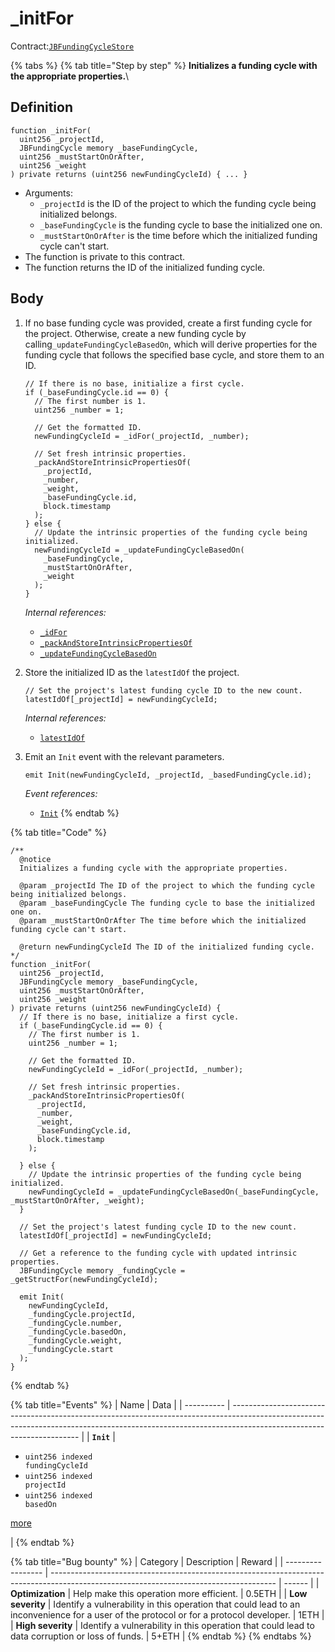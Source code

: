 # \_initFor

Contract:[`JBFundingCycleStore`](../)​

{% tabs %}
{% tab title="Step by step" %}
**Initializes a funding cycle with the appropriate properties.**\\

## Definition

```solidity
function _initFor(
  uint256 _projectId,
  JBFundingCycle memory _baseFundingCycle,
  uint256 _mustStartOnOrAfter,
  uint256 _weight
) private returns (uint256 newFundingCycleId) { ... }
```

* Arguments:
  * `_projectId` is the ID of the project to which the funding cycle being initialized belongs.
  * `_baseFundingCycle` is the funding cycle to base the initialized one on.
  * `_mustStartOnOrAfter` is the time before which the initialized funding cycle can't start.
* The function is private to this contract.
* The function returns the ID of the initialized funding cycle.

## Body

1.  If no base funding cycle was provided, create a first funding cycle for the project. Otherwise, create a new funding cycle by calling`_updateFundingCycleBasedOn`, which will derive properties for the funding cycle that follows the specified base cycle, and store them to an ID.

    ```solidity
    // If there is no base, initialize a first cycle.
    if (_baseFundingCycle.id == 0) {
      // The first number is 1.
      uint256 _number = 1;

      // Get the formatted ID.
      newFundingCycleId = _idFor(_projectId, _number);

      // Set fresh intrinsic properties.
      _packAndStoreIntrinsicPropertiesOf(
        _projectId,
        _number,
        _weight,
        _baseFundingCycle.id,
        block.timestamp
      );
    } else {
      // Update the intrinsic properties of the funding cycle being initialized.
      newFundingCycleId = _updateFundingCycleBasedOn(
        _baseFundingCycle, 
        _mustStartOnOrAfter, 
        _weight
      );
    }
    ```

    _Internal references:_

    * [`_idFor`](../read/\_idfor.md)
    * [`_packAndStoreIntrinsicPropertiesOf`](\_packandstoreintrinsicpropertiesof.md)
    * [`_updateFundingCycleBasedOn`](\_updatefundingcyclebasedon.md)
2.  Store the initialized ID as the `latestIdOf` the project.

    ```solidity
    // Set the project's latest funding cycle ID to the new count.
    latestIdOf[_projectId] = newFundingCycleId;
    ```

    _Internal references:_

    * [`latestIdOf`](../properties/latestidof.md)
3.  Emit an `Init` event with the relevant parameters.

    ```solidity
    emit Init(newFundingCycleId, _projectId, _basedFundingCycle.id);
    ```

    _Event references:_

    * [`Init`](../events/init.md)
{% endtab %}

{% tab title="Code" %}
```solidity
/**
  @notice 
  Initializes a funding cycle with the appropriate properties.

  @param _projectId The ID of the project to which the funding cycle being initialized belongs.
  @param _baseFundingCycle The funding cycle to base the initialized one on.
  @param _mustStartOnOrAfter The time before which the initialized funding cycle can't start.

  @return newFundingCycleId The ID of the initialized funding cycle.
*/
function _initFor(
  uint256 _projectId,
  JBFundingCycle memory _baseFundingCycle,
  uint256 _mustStartOnOrAfter,
  uint256 _weight
) private returns (uint256 newFundingCycleId) {
  // If there is no base, initialize a first cycle.
  if (_baseFundingCycle.id == 0) {
    // The first number is 1.
    uint256 _number = 1;

    // Get the formatted ID.
    newFundingCycleId = _idFor(_projectId, _number);

    // Set fresh intrinsic properties.
    _packAndStoreIntrinsicPropertiesOf(
      _projectId,
      _number,
      _weight,
      _baseFundingCycle.id,
      block.timestamp
    );
    
  } else {
    // Update the intrinsic properties of the funding cycle being initialized.
    newFundingCycleId = _updateFundingCycleBasedOn(_baseFundingCycle, _mustStartOnOrAfter, _weight);
  }

  // Set the project's latest funding cycle ID to the new count.
  latestIdOf[_projectId] = newFundingCycleId;

  // Get a reference to the funding cycle with updated intrinsic properties.
  JBFundingCycle memory _fundingCycle = _getStructFor(newFundingCycleId);

  emit Init(
    newFundingCycleId,
    _fundingCycle.projectId,
    _fundingCycle.number,
    _fundingCycle.basedOn,
    _fundingCycle.weight,
    _fundingCycle.start
  );
}
```
{% endtab %}

{% tab title="Events" %}
| Name       | Data                                                                                                                                                                                                 |
| ---------- | ---------------------------------------------------------------------------------------------------------------------------------------------------------------------------------------------------- |
| **`Init`** | <ul><li><code>uint256 indexed fundingCycleId</code></li><li><code>uint256 indexed projectId</code></li><li><code>uint256 indexed basedOn</code></li></ul><p><a href="../events/init.md">more</a></p> |
{% endtab %}

{% tab title="Bug bounty" %}
| Category          | Description                                                                                                                            | Reward |
| ----------------- | -------------------------------------------------------------------------------------------------------------------------------------- | ------ |
| **Optimization**  | Help make this operation more efficient.                                                                                               | 0.5ETH |
| **Low severity**  | Identify a vulnerability in this operation that could lead to an inconvenience for a user of the protocol or for a protocol developer. | 1ETH   |
| **High severity** | Identify a vulnerability in this operation that could lead to data corruption or loss of funds.                                        | 5+ETH  |
{% endtab %}
{% endtabs %}

